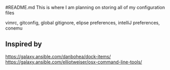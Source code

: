 #README.md 
This is where I am planning on storing all of my configuration files

vimrc, gitconfig, global gitignore, elipse preferences, intelliJ preferences, conemu

## Inspired by
https://galaxy.ansible.com/danbohea/dock-items/
https://galaxy.ansible.com/elliotweiser/osx-command-line-tools/